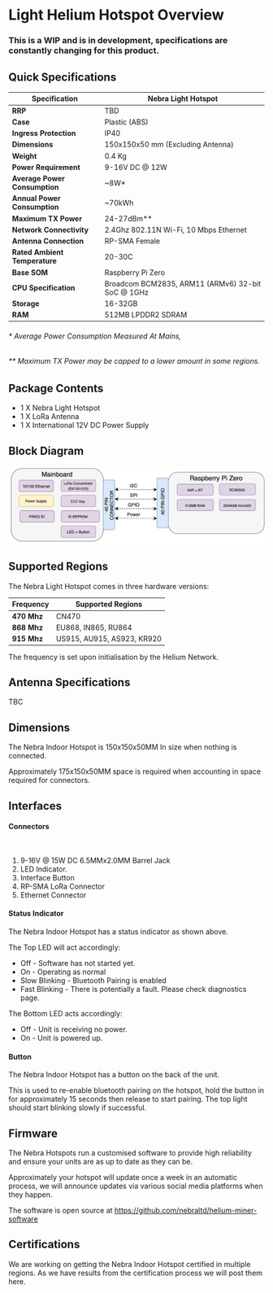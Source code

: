 # Light Helium Hotspot Overview

### This is a WIP and is in development, specifications are constantly changing for this product.

## Quick Specifications

| Specification | Nebra Light Hotspot |
| --- | ---  |
| **RRP** | TBD |
| **Case** | Plastic (ABS) |
| **Ingress Protection** | IP40 |
| **Dimensions** | 150x150x50 mm (Excluding Antenna) |
| **Weight** | 0.4 Kg |
| **Power Requirement** | 9-16V DC @ 12W |
| **Average Power Consumption** | ~8W* |
| **Annual Power Consumption** | ~70kWh |
| **Maximum TX Power** | 24-27dBm** |
| **Network Connectivity** | 2.4Ghz 802.11N Wi-Fi, 10 Mbps Ethernet |
| **Antenna Connection** | RP-SMA Female |
| **Rated Ambient Temperature** | 20-30C |
| **Base SOM** | Raspberry Pi Zero |
| **CPU Specification** | Broadcom BCM2835, ARM11 (ARMv6) 32-bit SoC @ 1GHz |
| **Storage** | 16-32GB |
| **RAM** | 512MB LPDDR2 SDRAM |

###### * Average Power Consumption Measured At Mains,
###### ** Maximum TX Power may be capped to a lower amount in some regions.

## Package Contents

* 1 X Nebra Light Hotspot
* 1 X LoRa Antenna
* 1 X International 12V DC Power Supply

## Block Diagram

![Indoor Hotspot Block Diagram](../media/diagrams/light/nebra-light-block.jpg  ':size=800')


## Supported Regions

The Nebra Light Hotspot comes in three hardware versions:

| Frequency | Supported Regions |
| --- | ---  |
| **470 Mhz** | CN470 |
| **868 Mhz** | EU868, IN865, RU864 |
| **915 Mhz** | US915, AU915, AS923, KR920 |

The frequency is set upon initialisation by the Helium Network.

## Antenna Specifications

TBC

## Dimensions

The Nebra Indoor Hotspot is 150x150x50MM In size when nothing is connected.

Approximately 175x150x50MM space is required when accounting in space required for connectors.

## Interfaces

#### Connectors

<Image>

1. 9-16V @ 15W DC 6.5MMx2.0MM Barrel Jack
2. LED Indicator.
3. Interface Button
4. RP-SMA LoRa Connector
5. Ethernet Connector

#### Status Indicator

The Nebra Indoor Hotspot has a status indicator as shown above.

The Top LED will act accordingly:

* Off - Software has not started yet.
* On - Operating as normal
* Slow Blinking - Bluetooth Pairing is enabled
* Fast Blinking - There is potentially a fault. Please check diagnostics page.

The Bottom LED acts accordingly:

* Off - Unit is receiving no power.
* On - Unit is powered up.

#### Button

The Nebra Indoor Hotspot has a button on the back of the unit.

This is used to re-enable bluetooth pairing on the hotspot, hold the button in for approximately 15 seconds then release to start pairing. The top light should start blinking slowly if successful.

## Firmware

The Nebra Hotspots run a customised software to provide high reliability and ensure your units are as up to date as they can be.

Approximately your hotspot will update once a week in an automatic process, we will announce updates via various social media platforms when they happen.

The software is open source at https://github.com/nebraltd/helium-miner-software

## Certifications

We are working on getting the Nebra Indoor Hotspot certified in multiple regions. As we have results from the certification process we will post them here.
